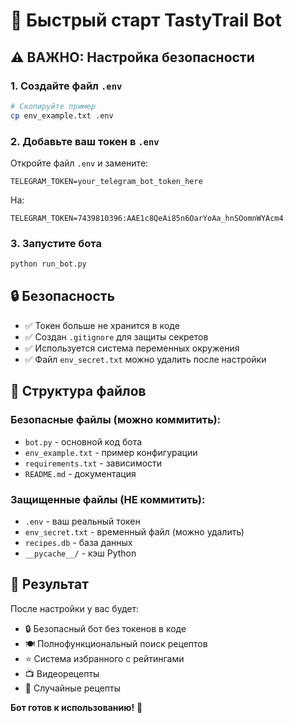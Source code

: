 # 🚀 Быстрый старт TastyTrail Bot

## ⚠️ ВАЖНО: Настройка безопасности

### 1. Создайте файл `.env`
```bash
# Скопируйте пример
cp env_example.txt .env
```

### 2. Добавьте ваш токен в `.env`
Откройте файл `.env` и замените:
```
TELEGRAM_TOKEN=your_telegram_bot_token_here
```
На:
```
TELEGRAM_TOKEN=7439810396:AAE1c8QeAi85n6OarYoAa_hnSOomnWYAcm4
```

### 3. Запустите бота
```bash
python run_bot.py
```

## 🔒 Безопасность

- ✅ Токен больше не хранится в коде
- ✅ Создан `.gitignore` для защиты секретов
- ✅ Используется система переменных окружения
- ✅ Файл `env_secret.txt` можно удалить после настройки

## 📁 Структура файлов

### Безопасные файлы (можно коммитить):
- `bot.py` - основной код бота
- `env_example.txt` - пример конфигурации
- `requirements.txt` - зависимости
- `README.md` - документация

### Защищенные файлы (НЕ коммитить):
- `.env` - ваш реальный токен
- `env_secret.txt` - временный файл (можно удалить)
- `recipes.db` - база данных
- `__pycache__/` - кэш Python

## 🎯 Результат

После настройки у вас будет:
- 🔒 Безопасный бот без токенов в коде
- 🍽️ Полнофункциональный поиск рецептов
- ⭐ Система избранного с рейтингами
- 📺 Видеорецепты
- 🎲 Случайные рецепты

**Бот готов к использованию!** 🚀
